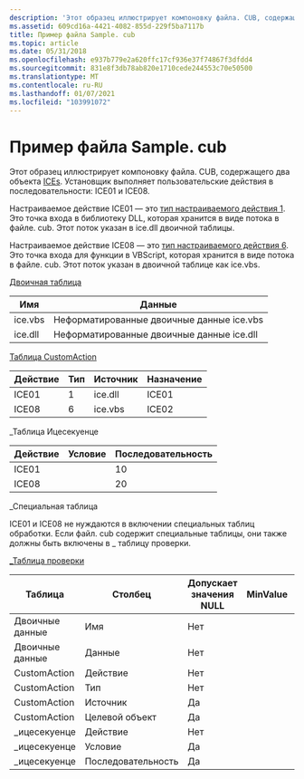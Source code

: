 ```yaml
---
description: 'Этот образец иллюстрирует компоновку файла. CUB, содержащего два объекта ICEs. Установщик выполняет пользовательские действия в последовательности: ICE01 и ICE08.'
ms.assetid: 609cd16a-4421-4082-855d-229f5ba7117b
title: Пример файла Sample. cub
ms.topic: article
ms.date: 05/31/2018
ms.openlocfilehash: e937b779e2a620ffc17cf936e37f74867f3dfdd4
ms.sourcegitcommit: 831e8f3db78ab820e1710cede244553c70e50500
ms.translationtype: MT
ms.contentlocale: ru-RU
ms.lasthandoff: 01/07/2021
ms.locfileid: "103991072"
---
```

# <a name="sample-cub-file"></a>Пример файла Sample. cub

Этот образец иллюстрирует компоновку файла. CUB, содержащего два объекта [ICEs](internal-consistency-evaluators-ices.md). Установщик выполняет пользовательские действия в последовательности: ICE01 и ICE08.

Настраиваемое действие ICE01 — это [тип настраиваемого действия 1](custom-action-type-1.md). Это точка входа в библиотеку DLL, которая хранится в виде потока в файле. cub. Этот поток указан в ice.dll двоичной таблицы.

Настраиваемое действие ICE08 — это [тип настраиваемого действия 6](custom-action-type-6.md). Это точка входа для функции в VBScript, которая хранится в виде потока в файле. cub. Этот поток указан в двоичной таблице как ice.vbs.

[Двоичная таблица](binary-table.md)



| Имя    | Данные                               |
|---------|------------------------------------|
| ice.vbs | Неформатированные двоичные данные ice.vbs |
| ice.dll | Неформатированные двоичные данные ice.dll |



 

[Таблица CustomAction](customaction-table.md)



| Действие | Тип | Источник  | Назначение |
|--------|------|---------|--------|
| ICE01  | 1    | ice.dll | ICE01  |
| ICE08  | 6    | ice.vbs | ICE02  |



 

\_Таблица Ицесекуенце



| Действие | Условие | Последовательность |
|--------|-----------|----------|
| ICE01  |           | 10       |
| ICE08  |           | 20       |



 

\_Специальная таблица

ICE01 и ICE08 не нуждаются в включении специальных таблиц обработки. Если файл. cub содержит специальные таблицы, они также должны быть включены в \_ таблицу проверки.

[\_Таблица проверки](-validation-table.md)



| Таблица         | Столбец    | Допускает значения NULL | MinValue | MaxValue | кэйтабле | KeyColumn | Категория                         | Присвойте параметру | Описание |
|---------------|-----------|----------|----------|----------|----------|-----------|----------------------------------|-----|-------------|
| Двоичные данные        | Имя      | Нет        |          |          |          |           | [Идентификатор](identifier.md)     |     |             |
| Двоичные данные        | Данные      | Нет        |          |          |          |           | [Двоичный](binary.md)             |     |             |
| CustomAction  | Действие    | Нет        |          |          |          |           | [Идентификатор](identifier.md)     |     |             |
| CustomAction  | Тип      | Нет        |          |          |          |           | [Integer](integer.md)           |     |             |
| CustomAction  | Источник    | Да        |          |          |          |           | [кустомсаурце](customsource.md) |     |             |
| CustomAction  | Целевой объект    | Да        |          |          |          |           | [Формате](formatted.md)       |     |             |
| \_ицесекуенце | Действие    | Нет        |          |          |          |           | [Идентификатор](identifier.md)     |     |             |
| \_ицесекуенце | Условие | Да        |          |          |          |           | [Condition](condition.md)       |     |             |
| \_ицесекуенце | Последовательность  | Да        |          |          |          |           | [Integer](integer.md)           |     |             |



 

 

 



